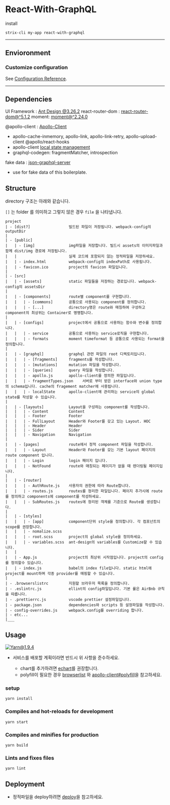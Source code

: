 # React-With-GraphQL

install 

```
strix-cli my-app react-with-graphql
```

---

## Envioronment

### Customize configuration
See [Configuration Reference](https://create-react-app.dev/docs/documentation-intro).

---

## Dependencies
UI Framework : [Ant Design @3.26.2](https://ant.design/docs/react/introduce)
react-router-dom : [react-router-dom@^5.1.2](https://reacttraining.com/react-router/)
moment: [moment@^2.24.0](https://momentjs.com/docs/)

@apollo-client : [Apollo-Client](https://www.apollographql.com/docs/react/api/apollo-client/)
  * apollo-cache-inmemory, apollo-link, apollo-link-retry, apollo-upload-client @apollo/react-hooks
  * apollo-client [local state management](https://www.apollographql.com/docs/react/data/local-state/)
  * graphql-codegen: fragmentMatcher, introspection

fake data : [json-graphql-server](https://github.com/marmelab/json-graphql-server)
  * use for fake data of this boilerplate.

## Structure

directory 구조는 아래와 같습니다.

`[]` 는 folder 를 의미하고 그렇지 않은 경우 `file` 을 나타냅니다.

```$xslt
project
| - [dist?]                 빌드된 파일이 저장됩니다. webpack-config의 outputDir
|
| - [public]
|   | - [img]               img파일을 저장합니다. 빌드시 assets의 이미지파일과 함께 dist/img 경로에 저장됩니다. 
|   |                       실제 코드에 포함되지 않는 정적파일을 저장하세요. 
|   | - index.html          webpack-config의 indexPath로 사용됩니다.
|   | - favicon.ico         project의 favicon 파일입니다. 
|
| - [src]
|   | - [assets]            static 파일들을 저장하는 경로입니다. webpack-config의 assetsDir
|
|   | - [components]        route별 component를 구현합니다. 
|   |   | - [commons]       공통으로 사용되는 component를 정의합니다. 
|   |   | - [...]           directory명은 route와 매칭하여 구성하고 component의 최상위는 Container로 명명합니다. 
|
|   | - [configs]           project에서 공통으로 사용하는 함수와 변수를 정의합니다. 
|   |   | - service         공통으로 사용하는 service로직을 구현합니다. 
|   |   | - formats         moment timeformat 등 공통으로 사용되는 format을 정의합니다. 
|
|   | - [graphql]           graphql 관련 파일의 root 디렉토리입니다. 
|   |   | - [fragments]     fragments를 작성합니다.
|   |   | - [mutations]     mutation 파일을 작성합니다.
|   |   | - [queries]       query 파일을 작성합니다.
|   |   | - apollo.js       apollo-client를 정의한 파일입니다. 
|   |   | - fragmentTypes.json    서버로 부터 받은 interface와 union type의 schema입니다. cache의 fragement matcher에 사용됩니다. 
|   |   | - localState      apollo-client에 관리하는 service의 global state를 작성할 수 있습니다.
|
|   | - [layouts]           Layout을 구성하는 component를 작성합니다. 
|   |   | - Content         Content 
|   |   | - Footer          Footer 
|   |   | - FullLayout      Header와 Footer를 갖고 있는 Layout. HOC
|   |   | - Header          Header 
|   |   | - Sider           Sider 
|   |   | - Navigation      Navigation 
|
|   | - [pages]             route에서 정적 component 파일을 작성합니다. 
|   |   | - Layout          Header와 Footer를 갖는 기본 layout 페이지의 route component 입니다. 
|   |   | - Login           login 페이지 입니다. 
|   |   | - NotFound        route와 매칭되는 페이지가 없을 때 렌더링될 페이지입니다. 
|
|   | - [router]
|   |   | - AuthRoute.js    사용자의 권한에 따라 Route합니다.
|   |   | - routes.js       routes를 정리한 파일입니다. 페이지 추가시에 route를 정의하고 components에 component를 작성하세요. 
|   |   | - SubRoutes.js    routes에 정리된 객체를 기준으로 Route를 생성합니다.
|
|   | - [styles]
|   |   | - [app]           component단위 style을 정의합니다. 각 컴포넌트의 scope를 권장합니다.
|   |   | - nomalize.scss   
|   |   | - root.scss       project의 global style을 정의하세요.
|   |   | - variables.scss  ant-design의 variables를 Customize할 수 있습니다. 
|   | 
|   | - App.js              project의 최상위 시작점입니다. project의 config를 정의할수 있습니다. 
|   | - index.js            babel의 index file입니다. static html에 project를 mount하며 각종 provider를 매핑할 수 있습니다. 
|   
| - .browserslistrc         지원할 브라우저 목록을 정의합니다. 
| - .eslintrc.js            ellint의 config파일입니다. 기본 룰은 AirBnb 규칙을 따릅니다. 
| - .prettierrc.js          vscode prettier 설정파일입니다. 
| - package.json            dependencies와 scripts 등 설정파일을 작성합니다. 
| - config-overrides.js     webpack.config를 overriding 합니다. 
| - etc...
|___
```

## Usage

[![Yarn@1.9.4](https://img.shields.io/badge/Yarn-Required-red)](https://yarnpkg.com/lang/en/)
* 서비스를 배포할 계획이라면 반드시 위 사항을 준수하세요. 

  * chart를 추가하려면 [echart](https://echarts.apache.org/en/index.html)를 권장합니다.
  * polyfill이 필요한 경우 [browserlist](https://github.com/browserslist/browserslist) 와 [apollo-client#polyfill](https://github.com/apollographql/apollo-client/issues/2780)을 참고하세요.

### setup 
```
yarn install
```

### Compiles and hot-reloads for development
```
yarn start
```

### Compiles and minifies for production
```
yarn build
```

### Lints and fixes files
```
yarn lint
```

## Deployment
* 정적파일을 deploy하려면 [deploy](https://velog.io/@gwak2837/GitHub-Pages-gh-pages%EB%A1%9C-%EB%AC%B4%EB%A3%8C-%EC%9B%B9-%ED%98%B8%EC%8A%A4%ED%8C%85%ED%95%98%EA%B8%B0)을 참고하세요.
